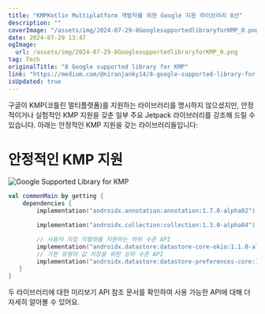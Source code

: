 ```yaml
---
title: "KMPKotlin Multiplatform 개발자를 위한 Google 지원 라이브러리 8선"
description: ""
coverImage: "/assets/img/2024-07-29-8GooglesupportedlibraryforKMP_0.png"
date: 2024-07-29 13:47
ogImage: 
  url: /assets/img/2024-07-29-8GooglesupportedlibraryforKMP_0.png
tag: Tech
originalTitle: "8 Google supported library for KMP"
link: "https://medium.com/@niranjanky14/8-google-supported-library-for-kmp-ea520888db3e"
isUpdated: true
---
```






구글이 KMP(코틀린 멀티플랫폼)를 지원하는 라이브러리를 명시하지 않으셨지만, 안정적이거나 실험적인 KMP 지원을 갖춘 일부 주요 Jetpack 라이브러리를 강조해 드릴 수 있습니다. 아래는 안정적인 KMP 지원을 갖는 라이브러리들입니다:

# 안정적인 KMP 지원

![Google Supported Library for KMP](/assets/img/2024-07-29-8GooglesupportedlibraryforKMP_0.png)

```kotlin
val commonMain by getting {
    dependencies {
        implementation("androidx.annotation:annotation:1.7.0-alpha02")       

        implementation("androidx.collection:collection:1.3.0-alpha04")

        // 사용자 지정 직렬화를 지원하는 하위 수준 API
        implementation("androidx.datastore:datastore-core-okio:1.1.0-alpha03")
        // 기본 유형의 값 저장을 위한 상위 수준 API 
        implementation("androidx.datastore:datastore-preferences-core:1.1.0-alpha03")
   }
}
```

<div class="content-ad"></div>

두 라이브러리에 대한 미리보기 API 참조 문서를 확인하여 사용 가능한 API에 대해 더 자세히 알아볼 수 있어요.